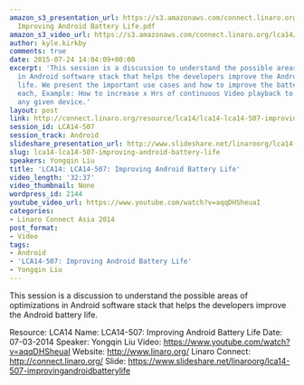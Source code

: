 ```yaml
---
amazon_s3_presentation_url: https://s3.amazonaws.com/connect.linaro.org/lca14/presentations/LCA14-507-
  Improving Android Battery Life.pdf
amazon_s3_video_url: https://s3.amazonaws.com/connect.linaro.org/lca14/videos/03-07-Friday/LCA14-507-+Improving+Android+Battery+Life.mp4
author: kyle.kirkby
comments: true
date: 2015-07-24 14:04:09+00:00
excerpt: 'This session is a discussion to understand the possible areas of optimizations
  in Android software stack that helps the developers improve the Android battery
  life. We present the important use cases and how to improve the battery life with
  each, Example: How to increase x Hrs of continuous Video playback to x+1 Hrs on
  any given device.'
layout: post
link: http://connect.linaro.org/resource/lca14/lca14-lca14-507-improving-android-battery-life/
session_id: LCA14-507
session_track: Android
slideshare_presentation_url: http://www.slideshare.net/linaroorg/lca14-507-improvingandroidbatterylife
slug: lca14-lca14-507-improving-android-battery-life
speakers: Yongqin Liu
title: 'LCA14: LCA14-507: Improving Android Battery Life'
video_length: '32:37'
video_thumbnail: None
wordpress_id: 2144
youtube_video_url: https://www.youtube.com/watch?v=aqqDHSheuaI
categories:
- Linaro Connect Asia 2014
post_format:
- Video
tags:
- Android
- 'LCA14-507: Improving Android Battery Life'
- Yongqin Liu
---
```


This session is a discussion to understand the possible areas of optimizations in Android software stack that helps the developers improve the Android battery life.

Resource: LCA14
Name: LCA14-507: Improving Android Battery Life
Date: 07-03-2014
Speaker: Yongqin Liu
Video: https://www.youtube.com/watch?v=aqqDHSheuaI
Website: http://www.linaro.org/
Linaro Connect: http://connect.linaro.org/
Slide: https://www.slideshare.net/linaroorg/lca14-507-improvingandroidbatterylife
